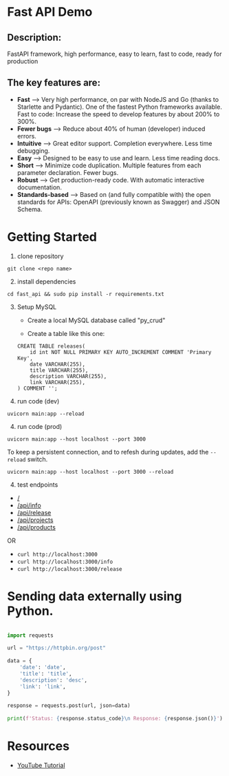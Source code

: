 # Fast API Demo

## Description:
FastAPI framework, high performance, easy to learn, fast to code, ready for production

## The key features are:
- **Fast** --> Very high performance, on par with NodeJS and Go (thanks to Starlette and Pydantic). One of the fastest Python frameworks available.
Fast to code: Increase the speed to develop features by about 200% to 300%.
- **Fewer bugs** --> Reduce about 40% of human (developer) induced errors.
- **Intuitive** --> Great editor support. Completion everywhere. Less time debugging.
- **Easy** --> Designed to be easy to use and learn. Less time reading docs.
- **Short** --> Minimize code duplication. Multiple features from each parameter declaration. Fewer bugs.
- **Robust** --> Get production-ready code. With automatic interactive documentation.
- **Standards-based** --> Based on (and fully compatible with) the open standards for APIs: OpenAPI (previously known as Swagger) and JSON Schema.
# Getting Started

1. clone repository
```
git clone <repo name>
```

2. install dependencies
```
cd fast_api && sudo pip install -r requirements.txt
```

3. Setup MySQL
	* Create a local MySQL database called "py_crud"

	* Create a table like this one:
	```
	CREATE TABLE releases(  
		id int NOT NULL PRIMARY KEY AUTO_INCREMENT COMMENT 'Primary Key',
		date VARCHAR(255),
		title VARCHAR(255),
		description VARCHAR(255),
		link VARCHAR(255),
	) COMMENT '';
	```

3. run code (dev)
```
uvicorn main:app --reload
```

4. run code (prod)
```
uvicorn main:app --host localhost --port 3000
```
To keep a persistent connection, and to refesh during updates, add the ```--reload``` switch.

```
uvicorn main:app --host localhost --port 3000 --reload
```


4. test endpoints
* [/](http://localhost:3000)
* [/api/info](http://localhost:3000/api/info)
* [/api/release](http://localhost:3000/api/release)
* [/api/projects](http://localhost:3000/api/release)
* [/api/products](http://localhost:3000/api/release)

OR

* ```curl http://localhost:3000```
* ```curl http://localhost:3000/info```
* ```curl http://localhost:3000/release```


# Sending data externally using Python.
```python

import requests
 
url = "https://httpbin.org/post"
 
data = {
    'date': 'date',
    'title': 'title',
    'description': 'desc',
    'link': 'link',
}
 
response = requests.post(url, json=data)
 
print(f'Status: {response.status_code}\n Response: {response.json()}')
```


# Resources
* [YouTube Tutorial](https://www.youtube.com/watch?v=yEMbfK6f3aw&t=967s)
